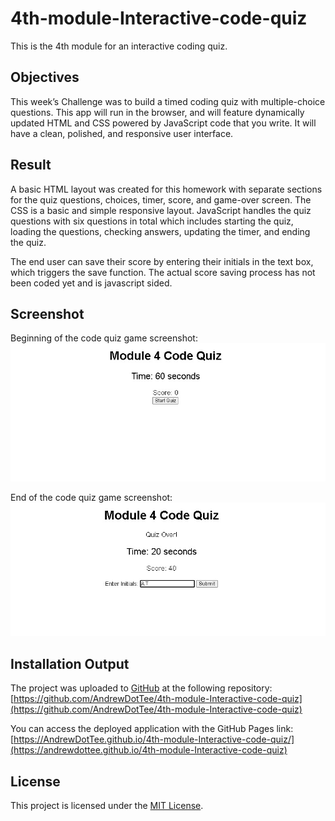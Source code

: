 # 4th-module-Interactive-code-quiz
This is the 4th module for an interactive coding quiz.

## Objectives
This week’s Challenge was to build a timed coding quiz with multiple-choice questions. This app will run in the browser, and will feature dynamically updated HTML and CSS powered by JavaScript code that you write. It will have a clean, polished, and responsive user interface. 

## Result
A basic HTML layout was created for this homework with separate sections for the quiz questions, choices, timer, score, and game-over screen. The CSS is a basic and simple responsive layout. JavaScript handles the quiz questions with six questions in total which includes starting the quiz, loading the questions, checking answers, updating the timer, and ending the quiz. 

The end user can save their score by entering their initials in the text box, which triggers the save function. The actual score saving process has not been coded yet and is javascript sided.

## Screenshot

Beginning of the code quiz game screenshot:
![](https://github.com/AndrewDotTee/4th-module-Interactive-code-quiz/blob/main/assets/module-4-beginning-of-game-screenshot.jpg)

End of the code quiz game screenshot:
![](https://github.com/AndrewDotTee/4th-module-Interactive-code-quiz/blob/main/assets/module-4-end-of-game-screenshot.jpg)


## Installation Output
The project was uploaded to [GitHub](https://github.com/) at the following repository:
[https://github.com/AndrewDotTee/4th-module-Interactive-code-quiz](https://github.com/AndrewDotTee/4th-module-Interactive-code-quiz)

You can access the deployed application with the GitHub Pages link:
[https://AndrewDotTee.github.io/4th-module-Interactive-code-quiz/](https://andrewdottee.github.io/4th-module-Interactive-code-quiz)

## License
This project is licensed under the [MIT License](https://github.com/AndrewDotTee/4th-module-interactive-code-quiz/blob/main/LICENSE).
